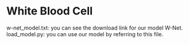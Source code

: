 # White Blood Cell
w-net_model.txt: you can see the download link for our model W-Net. <br/>
load_model.py: you can use our model by referring to this file. <br/>
